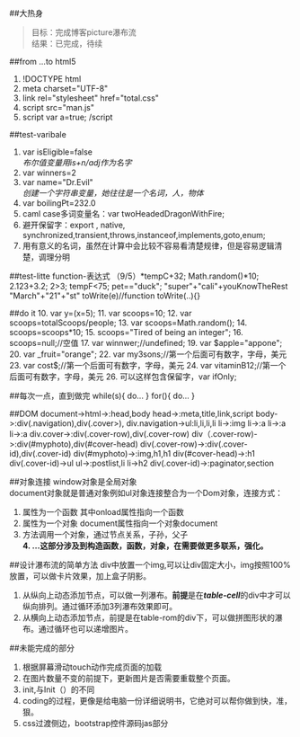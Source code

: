 ##大热身
>目标：完成博客picture瀑布流<br>
>结果：已完成，待续

##from ...to html5
1. !DOCTYPE html
2. meta charset="UTF-8"
3. link rel="stylesheet" href="total.css"
4. script src="man.js"
5. script
    var a=true;
   /script

##test-varibale
1. var isEligible=false
   <br>*布尔值变量用is+n/adj作为名字*
2. var winners=2
3. var name="Dr.Evil"
   <br>*创建一个字符串变量，她往往是一个名词，人，物体*
4. var boilingPt=232.0
5. caml case多词变量名：var twoHeadedDragonWithFire;
6. 避开保留字：export , native, synchronized,transient,throws,instanceof,implements,goto,enum;
7. 用有意义的名词，虽然在计算中会比较不容易看清楚规律，但是容易逻辑清楚，调理分明


##test-litte function-表达式
（9/5）*tempC+32;
Math.random()*10;
2.123+3.2;
2>3;
tempF<75;
pet=="duck";
"super"+"cali"+youKnowTheRest
"March"+"21"+"st"
toWrite(e)//function toWrite(..){}


##do it
10. var y=(x=5);
11. var scoops=10;
12. var scoops=totalScoops/people;
13. var scoops=Math.random();
14. scoops=scoops*10;
15. scoops="Tired of being an integer";
16. scoops=null;//空值
17. var winnwer;//undefined;
19. var $apple="appone";
20. var _fruit="orange";
22. var my3sons;//第一个后面可有数字，字母，美元
23. var cost$;//第一个后面可有数字，字母，美元
24. var vitaminB12;//第一个后面可有数字，字母，美元
26. 可以这样包含保留字，var ifOnly;


##每次一点，直到做完
while(s){
do...
}
for(){
do...
}


##DOM
document->html->:head,body
head->:meta,title,link,script
body->:div(.navigation),div(.cover>),
div.navigation->ul:li,li,li,li
li->:img
li->:a
li->:a
li->:a
div.cover->:div(.cover-row),div(.cover-row)
div（.cover-row)->:div(#myphoto),div(#cover-head)
div(.cover-row)->:div(.cover-id),div(.cover-id)
div(#myphoto)->:img,h1,h1
div(#cover-head)->:h1
div(.cover-id)->ul
ul->:postlist,li
li->h2
div(.cover-id)->:paginator,section


##对象连接
window对象是全局对象<br>
document对象就是普通对象例如ul对象连接整合为一个Dom对象，连接方式：<br>
1. 属性为一个函数 其中onload属性指向一个函数<br>
2. 属性为一个对象 document属性指向一个对象document<br>
3. 方法调用一个对象，通过节点关系，子孙，父子<br>
**4. ...这部分涉及到构造函数，函数，对象，在需要做更多联系，强化。**


##设计瀑布流的简单方法
div中放置一个img,可以让div固定大小，img按照100%放置，可以做卡片效果，加上盒子阴影。<br>
1. 从纵向上动态添加节点，可以做一列瀑布。**前提**是在***table-cell***的div中才可以纵向排列。通过循环添加3列瀑布效果即可。<br>
2. 从横向上动态添加节点，前提是在table-rom的div下，可以做拼图形状的瀑布。通过循环也可以递增图片。<br>


##未能完成的部分
1. 根据屏幕滑动touch动作完成页面的加载
2. 在图片数量不变的前提下，更新图片是否需要重载整个页面。
3. init,与Init（）的不同
4. coding的过程，更像是给电脑一份详细说明书，它绝对可以帮你做到快，准，狠。
5. css过渡侧边，bootstrap控件源码jas部分